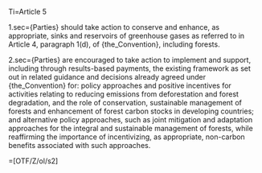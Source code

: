 
Ti=Article 5

1.sec={Parties} should take action to conserve and enhance, as appropriate, sinks and reservoirs of greenhouse gases as referred to in Article 4, paragraph 1(d), of {the_Convention}, including forests.

2.sec={Parties} are encouraged to take action to implement and support, including through results-based payments, the existing framework as set out in related guidance and decisions already agreed under {the_Convention} for: policy approaches and positive incentives for activities relating to reducing emissions from deforestation and forest degradation, and the role of conservation, sustainable management of forests and enhancement of forest carbon  stocks in developing countries; and alternative policy approaches, such as joint mitigation and adaptation approaches for the integral and sustainable management of forests, while reaffirming the importance of incentivizing, as appropriate, non-carbon benefits associated with such approaches.

=[OTF/Z/ol/s2]

